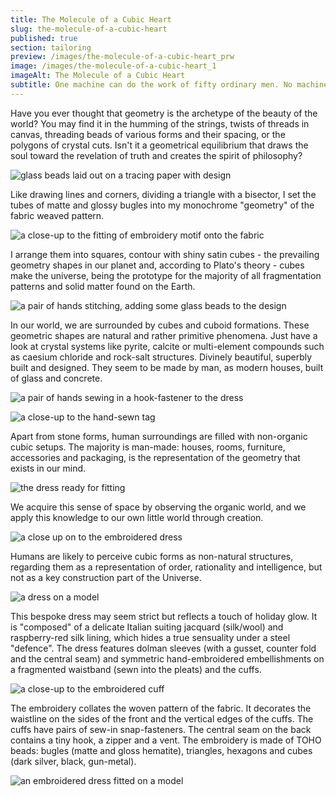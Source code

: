 ```yaml
---
title: The Molecule of a Cubic Heart
slug: the-molecule-of-a-cubic-heart
published: true
section: tailoring
preview: /images/the-molecule-of-a-cubic-heart_prw
image: /images/the-molecule-of-a-cubic-heart_1
imageAlt: The Molecule of a Cubic Heart
subtitle: One machine can do the work of fifty ordinary men. No machine can do the work of one extraordinary man. Elbert Hubbard
---
```


Have you ever thought that geometry is the archetype of the beauty of the world? You may find it in the humming of the strings, twists of threads in canvas, threading beads of various forms and their spacing, or the polygons of crystal cuts. Isn't it a geometrical equilibrium that draws the soul toward the revelation of truth and creates the spirit of philosophy?

![glass beads laid out on a tracing paper with design](/images/the-molecule-of-a-cubic-heart_2)

Like drawing lines and corners, dividing a triangle with a bisector, I set the tubes of matte and glossy bugles into my monochrome "geometry" of the fabric weaved pattern.

![a close-up to the fitting of embroidery motif onto the fabric](/images/the-molecule-of-a-cubic-heart_3)

I arrange them into squares, contour with shiny satin cubes - the prevailing geometry shapes in our planet and, according to Plato's theory - cubes make the universe, being the prototype for the majority of all fragmentation patterns and solid matter found on the Earth.

![a pair of hands stitching, adding some glass beads to the design](/images/the-molecule-of-a-cubic-heart_4)

In our world, we are surrounded by cubes and cuboid formations. These geometric shapes are natural and rather primitive phenomena. Just have a look at crystal systems like pyrite, calcite or multi-element compounds such as caesium chloride and rock-salt structures. Divinely beautiful, superbly built and designed. They seem to be made by man, as modern houses, built of glass and concrete.

![a pair of hands sewing in a hook-fastener to the dress](/images/the-molecule-of-a-cubic-heart_5)

![a close-up to the hand-sewn tag](/images/the-molecule-of-a-cubic-heart_6)

Apart from stone forms, human surroundings are filled with non-organic cubic setups. The majority is man-made: houses, rooms, furniture, accessories and packaging, is the representation of the geometry that exists in our mind.

![the dress ready for fitting](/images/the-molecule-of-a-cubic-heart_7)

We acquire this sense of space by observing the organic world, and we apply this knowledge to our own little world through creation.

![a close up on to the embroidered dress](/images/the-molecule-of-a-cubic-heart_8)

Humans are likely to perceive cubic forms as non-natural structures, regarding them as a representation of order, rationality and intelligence, but not as a key construction part of the Universe.

![a dress on a model](/images/the-molecule-of-a-cubic-heart_9)

This bespoke dress may seem strict but reflects a touch of holiday glow. It is "composed" of a delicate Italian suiting jacquard (silk/wool) and raspberry-red silk lining, which hides a true sensuality under a steel "defence". The dress features dolman sleeves (with a gusset, counter fold and the central seam) and symmetric hand-embroidered embellishments on a fragmented waistband (sewn into the pleats) and the cuffs.

![a close-up to the embroidered cuff](/images/the-molecule-of-a-cubic-heart_10)

The embroidery collates the woven pattern of the fabric. It decorates the waistline on the sides of the front and the vertical edges of the cuffs. The cuffs have pairs of sew-in snap-fasteners. The central seam on the back contains a tiny hook, a zipper and a vent. The embroidery is made of TOHO beads: bugles (matte and gloss hematite), triangles, hexagons and cubes (dark silver, black, gun-metal).

![an embroidered dress fitted on a model](/images/the-molecule-of-a-cubic-heart_11)
